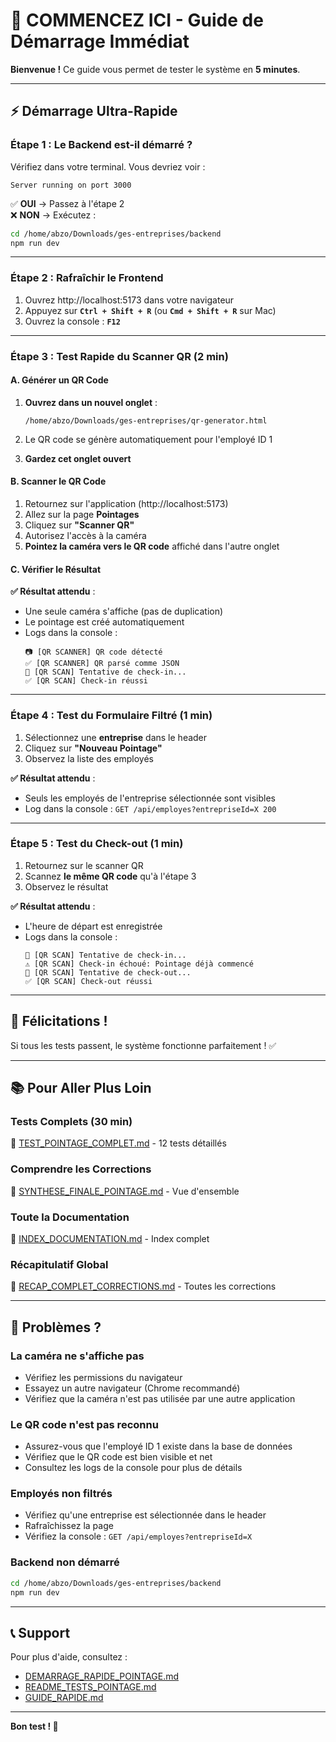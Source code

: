# 🚀 COMMENCEZ ICI - Guide de Démarrage Immédiat

**Bienvenue !** Ce guide vous permet de tester le système en **5 minutes**.

---

## ⚡ Démarrage Ultra-Rapide

### Étape 1 : Le Backend est-il démarré ?

Vérifiez dans votre terminal. Vous devriez voir :

```
Server running on port 3000
```

✅ **OUI** → Passez à l'étape 2  
❌ **NON** → Exécutez :

```bash
cd /home/abzo/Downloads/ges-entreprises/backend
npm run dev
```

---

### Étape 2 : Rafraîchir le Frontend

1. Ouvrez http://localhost:5173 dans votre navigateur
2. Appuyez sur **`Ctrl + Shift + R`** (ou **`Cmd + Shift + R`** sur Mac)
3. Ouvrez la console : **`F12`**

---

### Étape 3 : Test Rapide du Scanner QR (2 min)

#### A. Générer un QR Code

1. **Ouvrez dans un nouvel onglet** :
   ```
   /home/abzo/Downloads/ges-entreprises/qr-generator.html
   ```
2. Le QR code se génère automatiquement pour l'employé ID 1

3. **Gardez cet onglet ouvert**

#### B. Scanner le QR Code

1. Retournez sur l'application (http://localhost:5173)
2. Allez sur la page **Pointages**
3. Cliquez sur **"Scanner QR"**
4. Autorisez l'accès à la caméra
5. **Pointez la caméra vers le QR code** affiché dans l'autre onglet

#### C. Vérifier le Résultat

**✅ Résultat attendu** :

- Une seule caméra s'affiche (pas de duplication)
- Le pointage est créé automatiquement
- Logs dans la console :
  ```
  📷 [QR SCANNER] QR code détecté
  ✅ [QR SCANNER] QR parsé comme JSON
  🔵 [QR SCAN] Tentative de check-in...
  ✅ [QR SCAN] Check-in réussi
  ```

---

### Étape 4 : Test du Formulaire Filtré (1 min)

1. Sélectionnez une **entreprise** dans le header
2. Cliquez sur **"Nouveau Pointage"**
3. Observez la liste des employés

**✅ Résultat attendu** :

- Seuls les employés de l'entreprise sélectionnée sont visibles
- Log dans la console : `GET /api/employes?entrepriseId=X 200`

---

### Étape 5 : Test du Check-out (1 min)

1. Retournez sur le scanner QR
2. Scannez **le même QR code** qu'à l'étape 3
3. Observez le résultat

**✅ Résultat attendu** :

- L'heure de départ est enregistrée
- Logs dans la console :
  ```
  🔵 [QR SCAN] Tentative de check-in...
  ⚠️ [QR SCAN] Check-in échoué: Pointage déjà commencé
  🔵 [QR SCAN] Tentative de check-out...
  ✅ [QR SCAN] Check-out réussi
  ```

---

## 🎉 Félicitations !

Si tous les tests passent, le système fonctionne parfaitement ! ✅

---

## 📚 Pour Aller Plus Loin

### Tests Complets (30 min)

📄 [TEST_POINTAGE_COMPLET.md](TEST_POINTAGE_COMPLET.md) - 12 tests détaillés

### Comprendre les Corrections

📄 [SYNTHESE_FINALE_POINTAGE.md](SYNTHESE_FINALE_POINTAGE.md) - Vue d'ensemble

### Toute la Documentation

📄 [INDEX_DOCUMENTATION.md](INDEX_DOCUMENTATION.md) - Index complet

### Récapitulatif Global

📄 [RECAP_COMPLET_CORRECTIONS.md](RECAP_COMPLET_CORRECTIONS.md) - Toutes les corrections

---

## 🐛 Problèmes ?

### La caméra ne s'affiche pas

- Vérifiez les permissions du navigateur
- Essayez un autre navigateur (Chrome recommandé)
- Vérifiez que la caméra n'est pas utilisée par une autre application

### Le QR code n'est pas reconnu

- Assurez-vous que l'employé ID 1 existe dans la base de données
- Vérifiez que le QR code est bien visible et net
- Consultez les logs de la console pour plus de détails

### Employés non filtrés

- Vérifiez qu'une entreprise est sélectionnée dans le header
- Rafraîchissez la page
- Vérifiez la console : `GET /api/employes?entrepriseId=X`

### Backend non démarré

```bash
cd /home/abzo/Downloads/ges-entreprises/backend
npm run dev
```

---

## 📞 Support

Pour plus d'aide, consultez :

- [DEMARRAGE_RAPIDE_POINTAGE.md](DEMARRAGE_RAPIDE_POINTAGE.md)
- [README_TESTS_POINTAGE.md](README_TESTS_POINTAGE.md)
- [GUIDE_RAPIDE.md](GUIDE_RAPIDE.md)

---

**Bon test ! 🚀**

